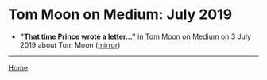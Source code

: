 # Tom Moon on Medium: July 2019

 - [**"That time Prince wrote a letter..."**](https://medium.com/@moonjawn/that-time-prince-wrote-a-letter-d07ebd887896) in [Tom Moon on Medium](https://medium.com/@moonjawn/) on 3 July 2019 about Tom Moon ([mirror](https://web.archive.org/web/*/https://medium.com/@moonjawn/that-time-prince-wrote-a-letter-d07ebd887896))

----

[Home](./)
